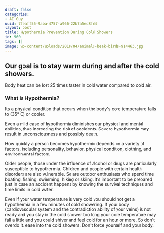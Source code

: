```yaml
---
draft: false
categories:
- AI Guy
uuid: 7feaff55-9aba-4757-a966-22b7a5ed8fd4
layout: post
title: Hypothermia Prevention During Cold Showers
id: 960
tags: []
image: wp-content/uploads/2018/04/animals-beak-birds-914463.jpg
---
```


## Our goal is to stay warm during and after the cold showers.

Body heat can be lost 25 times faster in cold water compared to cold air.

### What is Hypothermia? 

Its a physical condition that occurs when the body's core temperature falls to (35° C) or cooler.

Even a mild case of hypothermia diminishes our physical and mental abilities, thus increasing the risk of accidents. Severe hypothermia may result in unconsciousness and possibly death.

How quickly a person becomes hypothermic depends on a variety of factors, including personality, behavior, physical condition, clothing, and environmental factors. 

Older people, those under the influence of alcohol or drugs are particularly susceptible to hypothermia. Children and people with certain health disorders are also vulnerable. So are outdoor enthusiasts who spend time boating, fishing, swimming, hiking or skiing.  It’s important to be prepared just in case an accident happens by knowing the survival techniques and time limits in cold water.

Even if your water temperature is very cold you should not get a hypothermia in a few minutes of cold showering. If your body (cardiovascular system and the contradiction ability of your veins) is not ready and you stay in the cold shower too long your core temperature may fall a little and you could shiver and feel cold for an hour or more. So don't overdo it. ease into the cold showers. Don't force yourself and your body.
